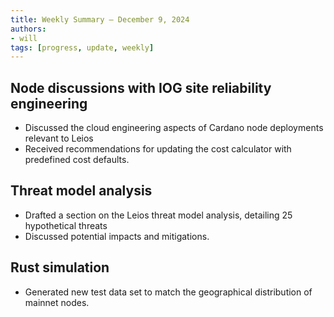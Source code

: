```yaml
---
title: Weekly Summary – December 9, 2024
authors:
- will
tags: [progress, update, weekly]
---
```


## Node discussions with IOG site reliability engineering

- Discussed the cloud engineering aspects of Cardano node deployments relevant to Leios
- Received recommendations for updating the cost calculator with predefined cost defaults.

## Threat model analysis

- Drafted a section on the Leios threat model analysis, detailing 25 hypothetical threats
- Discussed potential impacts and mitigations.

## Rust simulation

- Generated new test data set to match the geographical distribution of mainnet
  nodes.
